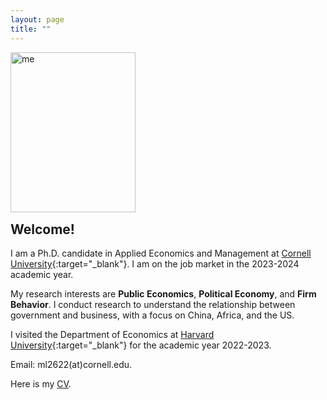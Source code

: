```yaml
---
layout: page
title: ""
---
```


<p><img src="https://mengwei-lin.github.io/lin_photo.JPG" alt="me" align="left" style="width:200px;height:256px;padding:0px"></p>

<br>
<br>
<br>
<br>
<br>
<br>
<br>
<br>
<br>
<br>
<br>
<p style="clear: both;"> </p> 
  
## Welcome!
I am a Ph.D. candidate in Applied Economics and Management at [Cornell University](https://www.cornell.edu/){:target="_blank"}. I am on the job market in the 2023-2024 academic year. 

My research interests are **Public Economics**, **Political Economy**, and **Firm Behavior**. I conduct research to understand the relationship between government and business, with a focus on China, Africa, and the US.

I visited the Department of Economics at [Harvard University](https://www.harvard.edu/){:target="_blank"} for the academic year 2022-2023.

Email: ml2622(at)cornell.edu.

Here is my [CV](lin_cv.pdf). 
